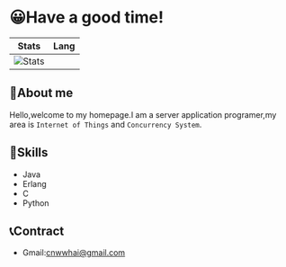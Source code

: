 # 😀Have a good time!
|  Stats   | Lang  |
|  ----  | ----  |
| ![Stats](https://github-readme-stats.vercel.app/api?username=wwhai)|

## 👤About me
Hello,welcome to my homepage.I am a server application programer,my area is `Internet of Things` and  `Concurrency System`.
## 📱Skills
- Java
- Erlang
- C
- Python
## 📞Contract
- Gmail:cnwwhai@gmail.com
